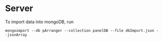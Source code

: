 # Server

To import data into mongoDB, run
```
mongoimport --db pArranger --collection panelDB --file dbImport.json --jsonArray
```
